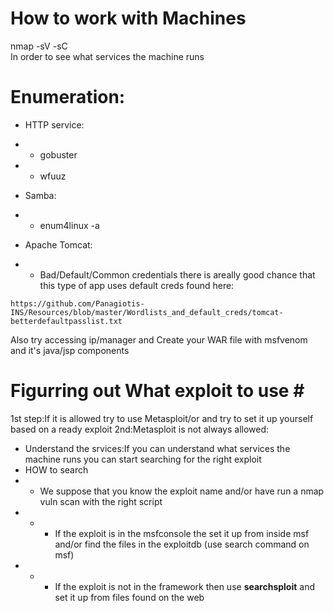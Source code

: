 # How to work with Machines #

nmap -sV -sC <machine ip><br>
In order to see what services the machine runs<br>

# Enumeration: # 


- HTTP service:<br>
- - gobuster<br>
- - wfuuz<br>

- Samba:<br>
- - enum4linux -a <machine ip>

- Apache Tomcat:<br>
- - Bad/Default/Common credentials there is areally good chance that this type of app uses default creds found here:

```
https://github.com/Panagiotis-INS/Resources/blob/master/Wordlists_and_default_creds/tomcat-betterdefaultpasslist.txt
```
Also try accessing ip/manager and Create your WAR file with msfvenom and it's java/jsp components

# Figurring out What exploit to use #<br>

1st step:If it is allowed try to use Metasploit/or and try to set it  up yourself based on a ready exploit
2nd:Metasploit is not always allowed:<br>
  - Understand the srvices:If you can understand what services the machine runs you can start searching for the right exploit
  - HOW to search 
  - - We suppose that you know the exploit name and/or have run a nmap vuln scan with the right script
  - - - If the exploit is in the msfconsole the set it up from inside msf and/or find the files in the exploitdb (use search command on msf)
  - - - If the exploit is not in the framework then use <b>searchsploit</b> and set it up from files found on the web
